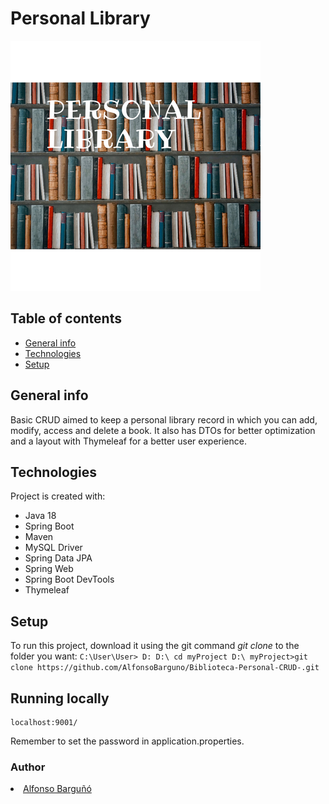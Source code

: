 # Personal Library
![cover](https://github.com/AlfonsoBarguno/Biblioteca-Personal-CRUD-/blob/master/PERSONALLIBRARY.png)

## Table of contents
* [General info](#general-info)
* [Technologies](#technologies)
* [Setup](#setup)

## General info
Basic CRUD aimed to keep a personal library record in which you can add, modify, access and delete a book. It also has DTOs for better optimization and a layout with Thymeleaf for a better user experience.

## Technologies
Project is created with:
- Java 18
- Spring Boot
- Maven
- MySQL Driver
- Spring Data JPA
- Spring Web
- Spring Boot DevTools
- Thymeleaf


	
## Setup
To run this project, download it using the git command *git clone* to the folder you want:
    ```
    C:\User\User> D:
    D:\ cd myProject
    D:\ myProject>git clone https://github.com/AlfonsoBarguno/Biblioteca-Personal-CRUD-.git
    ```




## Running locally 
```
localhost:9001/
```
Remember to set the password in application.properties.




### Author
<li><a href="https://github.com/AlfonsoBarguno">Alfonso Barguñó</a></li>
